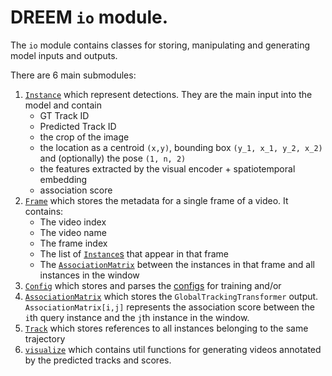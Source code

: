 # DREEM `io` module.

The `io` module contains classes for storing, manipulating and generating model inputs and outputs.

There are 6 main submodules:

1. [`Instance`](./instance.md) which represent detections. They are the main input into the model and contain 
    - GT Track ID
    - Predicted Track ID
    - the crop of the image
    - the location as a centroid `(x,y)`, bounding box `(y_1, x_1, y_2, x_2)` and (optionally) the pose `(1, n, 2)`
    - the features extracted by the visual encoder + spatiotemporal embedding
    - association score
2. [`Frame`](./frame.md) which stores the metadata for a single frame of a video. It contains:
    - The video index
    - The video name
    - The frame index
    - The list of [`Instance`s](./instance.md) that appear in that frame
    - The [`AssociationMatrix`](./asso_matrix.md) between the instances in that frame and all instances in the window
3. [`Config`](./config.md) which stores and parses the [configs](../configs/index.md) for training and/or
4. [`AssociationMatrix`](./asso_matrix.md) which stores the `GlobalTrackingTransformer` output. `AssociationMatrix[i,j]` represents the association score between the `i`th query instance and the `j`th instance in the window.
5. [`Track`](./track.md) which stores references to all instances belonging to the same trajectory
6. [`visualize`](./visualize.md) which contains util functions for generating videos annotated by the predicted tracks and scores.
